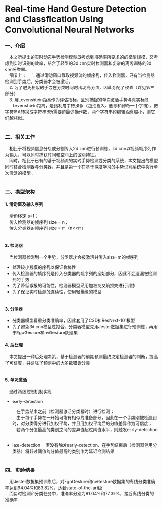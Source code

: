 ﻿# Real-time Hand Gesture Detection and Classfication Using Convolutional Neural Networks

### 一、介绍
 &emsp;本文所提出的实时动态手势检测模型既考虑到准确率所要求的的模型规模，又考虑到实时识别的效率，结合了轻型的3d cnn实时检测器和复杂的离线训练的3d cnn分类器。  
 &emsp;细节上：
 &emsp;1. 通过滑动窗口截取视频流的帧序列，传入检测器，只有当检测器检测到手势后，分类器才会被激活。  
 &emsp;2. 为了避免相似的手势在分类时同时出现高分值，因此分配了权值（详见第三部分）  
 &emsp;3. 用Levenshtein距离作为评估指标，区别捕捉的单次激活手势与真实标签  
 &emsp; &ensp;Levenshtein距离，是指利用字符操作（包括插入、删除和修改一个字符），把字符串A转换成字符串B所需要的最少操作数，两个字符串的编辑距离越小，则它们越相似。  
&nbsp;

### 二、相关工作  
 &emsp;相比于将视频信息分轨或分割传入2d cnn进行预训练，3d cnn以视频帧序列作为输入，可以同时捕获时间和空间上的区别特征。  
 &emsp;同时，相比于已有的基于视频流的实时手势检测或分类的系统，本文提出的模型同时结合检测器与分类器，并且是第一个在基于深度学习的手势识别系统中执行单次激活的模型。  
&nbsp;

### 三、模型架构  
#### 1. 滑动窗及输入序列
 &emsp;滑动移速 s=1；  
 &emsp;传入检测器的帧序列 size = n；  
 &emsp;传入分类器的帧序列 size = m（n<<m）  
&nbsp;  
#### 2. 检测器  
 &emsp;当检测器检测到一个手势，分类器才会被激活并传入size=m的帧序列    
  
- 处理较小规模的序列以保证鲁棒性  
- 传入检测器的帧序列是传入分类器的帧序列的起始部分，因此不会遗漏被检测到的手势  
- 为了降低误报的可能性，检测器模型采用加权交叉熵损失进行训练  
- 为了保证实时检测的连续性，使用轻量级的模型  
&nbsp;  
#### 3. 分类器  
- 分类器模型看重分类准确率，因此套用了C3D和ResNext-101模型
- 为了避免3d cnn模型过拟合，分类器模型先用Jester数据集进行预训练，再用于EgoGesture和nvGesture数据集
&nbsp;  
#### 4. 后处理
&emsp;本文提出一种后处理决策，基于检测器的前期预测最终决定检测器的判断，提高了可信度，并清除了预测中的大多数错误分类  
&nbsp;  
#### 5. 单次激活
 &emsp;通过两级控制机制实现

- early-detection 
 
  &emsp;在手势结束之前（检测器激活分类器时）进行检测；  
  &emsp;由于每个手势在一开始可能有相似的准备部分，因此在一个手势刚被检测到时，对分类得分进行加权平均，并且用加权平均后的分值差异作为可信度；  
 &emsp;若两个分值最高的类别之间的差异值超过阈值水平，则触发early-detection
&nbsp;    

- late-detection
 &emsp;若没有触发early-detection，在手势结束后（检测器停用分类器）将超过阈值的分值最高的类别作为延迟检测结果  
&nbsp;  

### 四、实验结果
 &emsp;用Jester数据集预训练后，对EgoGesture和nvGesture数据集的离线分类准确率达到94.04%和83.82%，达到state-of-the-art级  
 &emsp;而实时检测和分类任务中，准确率分别为91.04%和77.39%，接近离线分类的准确率
